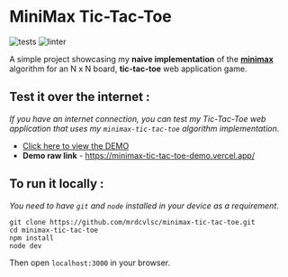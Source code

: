 # **MiniMax Tic-Tac-Toe**

![tests](https://github.com/mrdcvlsc/minimax-tic-tac-toe/actions/workflows/tests.yml/badge.svg)
![linter](https://github.com/mrdcvlsc/minimax-tic-tac-toe/actions/workflows/linter.yml/badge.svg)

A simple project showcasing my **naive implementation** of the [**minimax**](https://en.wikipedia.org/wiki/Minimax#Pseudocode) algorithm for an N x N board, **tic-tac-toe** web application game.

## **Test it over the internet :**

_If you have an internet connection, you can test my Tic-Tac-Toe web application that uses my `minimax-tic-tac-toe` algorithm implementation_.

- [Click here to view the DEMO](https://minimax-tic-tac-toe-demo.vercel.app/)
- **Demo raw link** - https://minimax-tic-tac-toe-demo.vercel.app/

## **To run it locally :**

_You need to have `git` and `node` installed in your device as a requirement_.

```shell
git clone https://github.com/mrdcvlsc/minimax-tic-tac-toe.git
cd minimax-tic-tac-toe
npm install
node dev
```

Then open `localhost:3000` in your browser.

